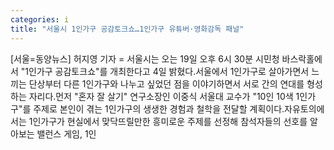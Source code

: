 ```yaml
---
categories: i
title: "서울시 1인가구 공감토크쇼…1인가구 유튜버·영화감독 패널"
---
```

[서울=동양뉴스] 허지영 기자 = 서울시는 오는 19일 오후 6시 30분 시민청 바스락홀에서 "1인가구 공감토크쇼"를 개최한다고 4일 밝혔다.서울에서 1인가구로 살아가면서 느끼는 단상부터 다른 1인가구와 나누고 싶었던 점을 이야기하면서 서로 간의 연대를 형성하는 자리다.먼저 "혼자 잘 살기" 연구소장인 이중식 서울대 교수가 "10인 10색 1인가구"를 주제로 본인이 겪는 1인가구의 생생한 경험과 철학을 전달할 계획이다.자유토의에서는 1인가구가 현실에서 맞닥뜨릴만한 흥미로운 주제를 선정해 참석자들의 선호를 알아보는 밸런스 게임, 1인